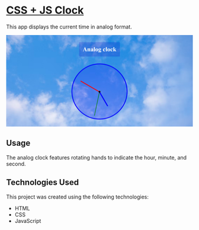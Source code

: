 # [CSS + JS Clock](https://rm-analog-clock.netlify.app/)

This app displays the current time in analog format.

![App Screenshot](./img/screenshot.png)

## Usage

The analog clock features rotating hands to indicate the hour, minute, and second.

## Technologies Used

This project was created using the following technologies:

- HTML
- CSS
- JavaScript
